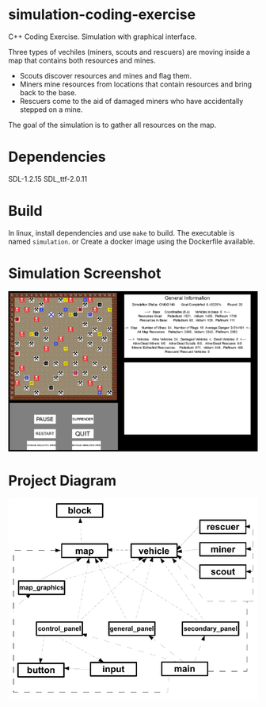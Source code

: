 # simulation-coding-exercise
C++ Coding Exercise. Simulation with graphical interface.

Three types of vechiles (miners, scouts and rescuers) are moving inside a map that contains both resources and mines.
- Scouts discover resources and mines and flag them.
- Miners mine resources from locations that contain resources and bring back to the base.
- Rescuers come to the aid of damaged miners who have accidentally stepped on a mine.

The goal of the simulation is to gather all resources on the map.

# Dependencies
SDL-1.2.15
SDL_ttf-2.0.11


# Build
In linux, install dependencies and use `make` to build. The executable is named `simulation`.
or
Create a docker image using the Dockerfile available.

# Simulation Screenshot
![simulation screenshot](simulation_screenshot.png)


# Project Diagram
![simulation diagram](simulation_diagram.png)
